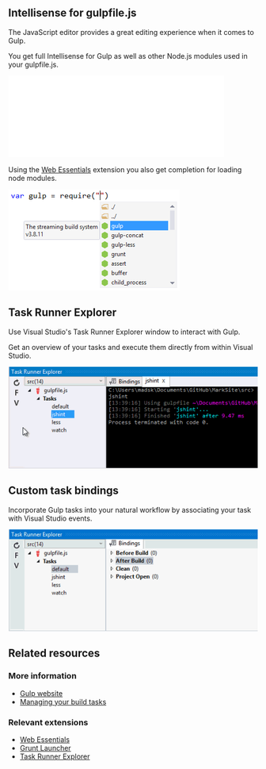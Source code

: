 ﻿<properties
	pageTitle="Gulp"
	description="Visual Studio has first-class support for the node.js based Gulp task runner."
	slug="gulp"
	keywords="gulp, gulpjs, gulp.js, task runner"
/>

## Intellisense for gulpfile.js
The JavaScript editor provides a great editing experience when it comes
to Gulp. 

You get full Intellisense for Gulp as well as other Node.js modules
used in your gulpfile.js.

![Intellisense for gulpfile.js](_assets/gulp-auto-completion.gif)

Using the [Web Essentials](http://vswebessentials.com) extension
you also get completion for loading node modules.

![Gulp require](_assets/gulp-require.png)

## Task Runner Explorer
Use Visual Studio's Task Runner Explorer window to interact with Gulp.

Get an overview of your tasks and execute them directly from within
Visual Studio.

![Gulp in Task Runner Explorer](_assets/gulp-task-runner-explorer.gif)

## Custom task bindings
Incorporate Gulp tasks into your natural workflow by associating your task
with Visual Studio events.

![Gulp task bindings](_assets/gulp-task-bindings.gif)

<aside role="complementary">

## Related resources

<section>

### More information

- [Gulp website](http://gulpjs.com/)
- [Managing your build tasks](http://code.tutsplus.com/tutorials/managing-your-build-tasks-with-gulpjs--net-36910)
</section>

<section>

### Relevant extensions

- [Web Essentials](https://visualstudiogallery.msdn.microsoft.com/ee6e6d8c-c837-41fb-886a-6b50ae2d06a2)
- [Grunt Launcher](https://visualstudiogallery.msdn.microsoft.com/dcbc5325-79ef-4b72-960e-0a51ee33a0ff)
- [Task Runner Explorer](https://visualstudiogallery.msdn.microsoft.com/8e1b4368-4afb-467a-bc13-9650572db708)
</section>

</aside>